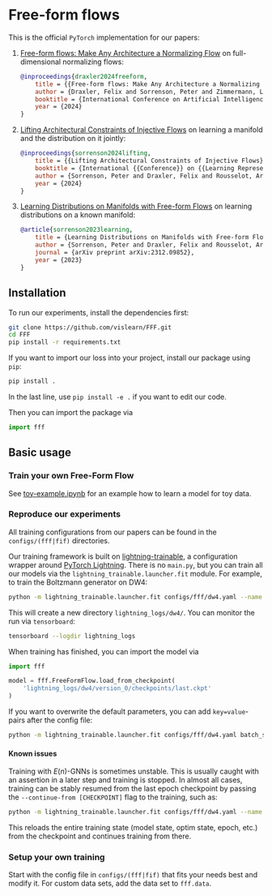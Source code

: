 # Free-form flows 

This is the official `PyTorch` implementation for our papers:

1. [Free-form flows: Make Any Architecture a Normalizing Flow](http://arxiv.org/abs/2310.16624) on full-dimensional normalizing flows:
    ```bibtex
    @inproceedings{draxler2024freeform,
        title = {{Free-form flows: Make Any Architecture a Normalizing Flow}},
        author = {Draxler, Felix and Sorrenson, Peter and Zimmermann, Lea and Rousselot, Armand and Köthe, Ullrich},
        booktitle = {International Conference on Artificial Intelligence and Statistics},
        year = {2024}
    }
    ```
2. [Lifting Architectural Constraints of Injective Flows](http://arxiv.org/abs/2306.01843) on learning a manifold and the distribution on it jointly:
    ```bibtex
    @inproceedings{sorrenson2024lifting,
        title = {{Lifting Architectural Constraints of Injective Flows}},
        booktitle = {International {{Conference}} on {{Learning Representations}}},
        author = {Sorrenson, Peter and Draxler, Felix and Rousselot, Armand and Hummerich, Sander and Zimmermann, Lea and Köthe, Ullrich},
        year = {2024}
    }
    ```
3. [Learning Distributions on Manifolds with Free-form Flows](https://arxiv.org/abs/2312.09852) on learning distributions on a known manifold:
    ```bibtex
    @article{sorrenson2023learning,
        title = {Learning Distributions on Manifolds with Free-form Flows},
        author = {Sorrenson, Peter and Draxler, Felix and Rousselot, Armand and Hummerich, Sander and Köthe, Ullrich},
        journal = {arXiv preprint arXiv:2312.09852},
        year = {2023}
    }
    ```


## Installation

To run our experiments, install the dependencies first:

```bash
git clone https://github.com/vislearn/FFF.git
cd FFF
pip install -r requirements.txt
```

If you want to import our loss into your project, install our package using `pip`:

```bash
pip install .
```
In the last line, use `pip install -e .` if you want to edit our code.

Then you can import the package via

```python
import fff
```


## Basic usage

### Train your own Free-Form Flow 

See [toy-example.ipynb](toy-example.ipynb) for an example how to learn a model for toy data.

### Reproduce our experiments

All training configurations from our papers can be found in the `configs/(fff|fif)` directories.

Our training framework is built on [lightning-trainable](https://github.com/LarsKue/lightning-trainable), a configuration wrapper around [PyTorch Lightning](https://lightning.ai/pytorch-lightning). There is no `main.py`, but you can train all our models via the `lightning_trainable.launcher.fit` module.
For example, to train the Boltzmann generator on DW4:
```bash
python -m lightning_trainable.launcher.fit configs/fff/dw4.yaml --name '{data_set[name]}'
```

This will create a new directory `lightning_logs/dw4/`. You can monitor the run via `tensorboard`:
```bash
tensorboard --logdir lightning_logs
```

When training has finished, you can import the model via
```python
import fff

model = fff.FreeFormFlow.load_from_checkpoint(
    'lightning_logs/dw4/version_0/checkpoints/last.ckpt'
)
```

If you want to overwrite the default parameters, you can add `key=value`-pairs after the config file:
```bash
python -m lightning_trainable.launcher.fit configs/fff/dw4.yaml batch_size=128 loss_weights.noisy_reconstruction=20 --name '{data_set[name]}'
```

#### Known issues

Training with $E(n)$-GNNs is sometimes unstable. This is usually caught with an assertion in a later step and training is stopped.
In almost all cases, training can be stably resumed from the last epoch checkpoint by passing the `--continue-from [CHECKPOINT]` flag to the training, such as:
```bash
python -m lightning_trainable.launcher.fit configs/fff/dw4.yaml --name '{data_set[name]}' --continue-from lightning_logs/dw4/version_0/checkpoints/last.ckpt
```
This reloads the entire training state (model state, optim state, epoch, etc.) from the checkpoint and continues training from there.


### Setup your own training

Start with the config file in `configs/(fff|fif)` that fits your needs best and modify it.
For custom data sets, add the data set to `fff.data`.
